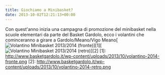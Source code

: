 ```yaml
---
title: Giochiamo a Minibasket?
date: 2013-10-02T12:21:13+00:00
---
```

Con quest'anno inizia una campagna di promozione del minibasket nella scuole elementari da parte del Basket Gardolo, ecco i volantini che cominceranno a girare a Gardolo/Meano/Vigo Meano\[![Volantino Minibasket 2013/2014 (fronte)](http://www.basketgardolo.it/wp-content/uploads/2013/10/volantino-2014-fronte-212x300.png)\]\[1\]\[![Volantino Minibasket 2013/2014 (retro)](http://www.basketgardolo.it/wp-content/uploads/2013/10/volantino-2014-retro-212x300.png)\]\[2\] \[1\]: http://www.basketgardolo.it/wp-content/uploads/2013/10/volantino-2014-fronte.png \[2\]: http://www.basketgardolo.it/wp-content/uploads/2013/10/volantino-2014-retro.png